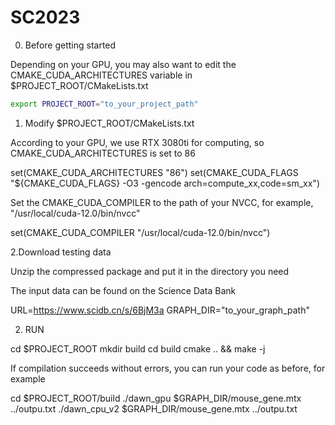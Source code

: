 # SC2023

0. Before getting started

Depending on your GPU, you may also want to edit the CMAKE_CUDA_ARCHITECTURES variable in $PROJECT_ROOT/CMakeLists.txt

```bash
export PROJECT_ROOT="to_your_project_path"
```

1. Modify $PROJECT_ROOT/CMakeLists.txt

According to your GPU, we use RTX 3080ti for computing, so CMAKE_CUDA_ARCHITECTURES is set to 86

set(CMAKE_CUDA_ARCHITECTURES "86")
set(CMAKE_CUDA_FLAGS "${CMAKE_CUDA_FLAGS} -O3 -gencode arch=compute_xx,code=sm_xx")

Set the CMAKE_CUDA_COMPILER to the path of your NVCC, for example, "/usr/local/cuda-12.0/bin/nvcc"

set(CMAKE_CUDA_COMPILER "/usr/local/cuda-12.0/bin/nvcc")

2.Download testing data

Unzip the compressed package and put it in the directory you need

The input data can be found on the Science Data Bank

URL=https://www.scidb.cn/s/6BjM3a
GRAPH_DIR="to_your_graph_path"

2. RUN

cd $PROJECT_ROOT
mkdir build
cd build
cmake .. && make -j

If compilation succeeds without errors, you can run your code as before, for example

cd $PROJECT_ROOT/build
./dawn_gpu $GRAPH_DIR/mouse_gene.mtx ../outpu.txt
./dawn_cpu_v2 $GRAPH_DIR/mouse_gene.mtx ../outpu.txt

